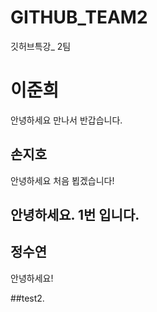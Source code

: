 # GITHUB_TEAM2
깃허브특강_ 2팀


# 이준희
안녕하세요
만나서 반갑습니다.


## 손지호
안녕하세요 처음 뵙겠습니다!

## 안녕하세요. 1번 입니다.

## 정수연
안녕하세요!

##test2.